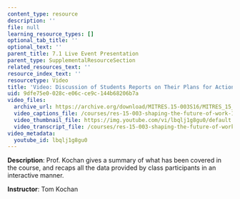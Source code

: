 ```yaml
---
content_type: resource
description: ''
file: null
learning_resource_types: []
optional_tab_title: ''
optional_text: ''
parent_title: 7.1 Live Event Presentation
parent_type: SupplementalResourceSection
related_resources_text: ''
resource_index_text: ''
resourcetype: Video
title: 'Video: Discussion of Students Reports on Their Plans for Action'
uid: 9dfe75e0-028c-e06c-ce9c-144b68206b7a
video_files:
  archive_url: https://archive.org/download/MITRES.15-003S16/MITRES_15_003S16_7-1-1_360p.mp4
  video_captions_file: /courses/res-15-003-shaping-the-future-of-work-15-662x-spring-2016/bfc42bc33622585cb860d5b1170cbc7d_lbqlj1g8gu0.vtt
  video_thumbnail_file: https://img.youtube.com/vi/lbqlj1g8gu0/default.jpg
  video_transcript_file: /courses/res-15-003-shaping-the-future-of-work-15-662x-spring-2016/cd5b9f23ec4ec9b9bbc6ae50e22446b0_lbqlj1g8gu0.pdf
video_metadata:
  youtube_id: lbqlj1g8gu0
---
```


**Description**: Prof. Kochan gives a summary of what has been covered in the course, and recaps all the data provided by class participants in an interactive manner.

**Instructor**: Tom Kochan